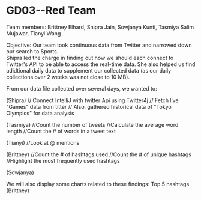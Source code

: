 # GD03--Red Team
Team members:  Brittney Elhard, Shipra Jain, Sowjanya Kunti, Tasmiya Salim Mujawar, Tianyi Wang

Objective:  Our team took continuous data from Twitter and narrowed down our search to Sports.  
Shipra led the charge in finding out how we should each connect to Twitter's API to be able to access the real-time data.  She also helped us find adidtional daily data to supplement our collected data (as our daily collections over 2 weeks was not close to 10 MB). 

From our data file collected over several days, we wanted to:

(Shipra)
// Connect IntelliJ with twitter Api using Twitter4j
// Fetch live "Games" data from titter
// Also, gathered historical data of "Tokyo Olympics" for data analysis

(Tasmiya)
//Count the number of tweets
//Calculate the average word length
//Count the # of words in a tweet text

(Tianyi)
//Look at @ mentions

(Brittney)
//Count the # of hashtags used
//Count the # of unique hashtags
//Highlight the most frequently used hashtags

(Sowjanya)


We will also display some charts related to these findings:
Top 5 hashtags (Brittney)

